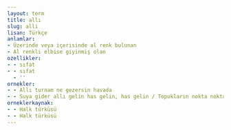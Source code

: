 ```yaml
---
layout: term
title: allı
slug: alli
lisan: Türkçe
anlamlar:
- Üzerinde veya içerisinde al renk bulunan
- Al renkli elbise giyinmiş olan
ozellikler:
- - sıfat
- - sıfat
  - ''
ornekler:
- - Allı turnam ne gezersin havada
- - Suya gider allı gelin has gelin, has gelin / Topukların nokta nokta bas gelin, bas gelin, bas gelin amman
orneklerkaynak:
- - Halk türküsü
- - Halk türküsü
---
```

